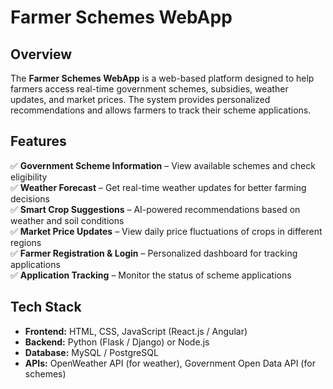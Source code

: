 # Farmer Schemes WebApp

## Overview
The **Farmer Schemes WebApp** is a web-based platform designed to help farmers access real-time government schemes, subsidies, weather updates, and market prices. The system provides personalized recommendations and allows farmers to track their scheme applications.

## Features
✅ **Government Scheme Information** – View available schemes and check eligibility  
✅ **Weather Forecast** – Get real-time weather updates for better farming decisions  
✅ **Smart Crop Suggestions** – AI-powered recommendations based on weather and soil conditions  
✅ **Market Price Updates** – View daily price fluctuations of crops in different regions  
✅ **Farmer Registration & Login** – Personalized dashboard for tracking applications  
✅ **Application Tracking** – Monitor the status of scheme applications  

##  Tech Stack
- **Frontend:** HTML, CSS, JavaScript (React.js / Angular)
- **Backend:** Python (Flask / Django) or Node.js
- **Database:** MySQL / PostgreSQL
- **APIs:** OpenWeather API (for weather), Government Open Data API (for schemes)
